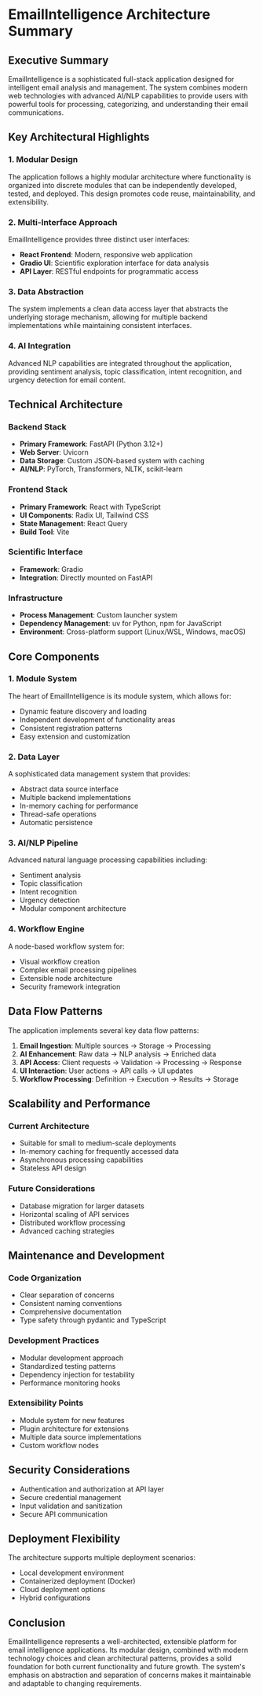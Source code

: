 # EmailIntelligence Architecture Summary

## Executive Summary

EmailIntelligence is a sophisticated full-stack application designed for intelligent email analysis and management. The system combines modern web technologies with advanced AI/NLP capabilities to provide users with powerful tools for processing, categorizing, and understanding their email communications.

## Key Architectural Highlights

### 1. Modular Design
The application follows a highly modular architecture where functionality is organized into discrete modules that can be independently developed, tested, and deployed. This design promotes code reuse, maintainability, and extensibility.

### 2. Multi-Interface Approach
EmailIntelligence provides three distinct user interfaces:
- **React Frontend**: Modern, responsive web application
- **Gradio UI**: Scientific exploration interface for data analysis
- **API Layer**: RESTful endpoints for programmatic access

### 3. Data Abstraction
The system implements a clean data access layer that abstracts the underlying storage mechanism, allowing for multiple backend implementations while maintaining consistent interfaces.

### 4. AI Integration
Advanced NLP capabilities are integrated throughout the application, providing sentiment analysis, topic classification, intent recognition, and urgency detection for email content.

## Technical Architecture

### Backend Stack
- **Primary Framework**: FastAPI (Python 3.12+)
- **Web Server**: Uvicorn
- **Data Storage**: Custom JSON-based system with caching
- **AI/NLP**: PyTorch, Transformers, NLTK, scikit-learn

### Frontend Stack
- **Primary Framework**: React with TypeScript
- **UI Components**: Radix UI, Tailwind CSS
- **State Management**: React Query
- **Build Tool**: Vite

### Scientific Interface
- **Framework**: Gradio
- **Integration**: Directly mounted on FastAPI

### Infrastructure
- **Process Management**: Custom launcher system
- **Dependency Management**: uv for Python, npm for JavaScript
- **Environment**: Cross-platform support (Linux/WSL, Windows, macOS)

## Core Components

### 1. Module System
The heart of EmailIntelligence is its module system, which allows for:
- Dynamic feature discovery and loading
- Independent development of functionality areas
- Consistent registration patterns
- Easy extension and customization

### 2. Data Layer
A sophisticated data management system that provides:
- Abstract data source interface
- Multiple backend implementations
- In-memory caching for performance
- Thread-safe operations
- Automatic persistence

### 3. AI/NLP Pipeline
Advanced natural language processing capabilities including:
- Sentiment analysis
- Topic classification
- Intent recognition
- Urgency detection
- Modular component architecture

### 4. Workflow Engine
A node-based workflow system for:
- Visual workflow creation
- Complex email processing pipelines
- Extensible node architecture
- Security framework integration

## Data Flow Patterns

The application implements several key data flow patterns:
1. **Email Ingestion**: Multiple sources → Storage → Processing
2. **AI Enhancement**: Raw data → NLP analysis → Enriched data
3. **API Access**: Client requests → Validation → Processing → Response
4. **UI Interaction**: User actions → API calls → UI updates
5. **Workflow Processing**: Definition → Execution → Results → Storage

## Scalability and Performance

### Current Architecture
- Suitable for small to medium-scale deployments
- In-memory caching for frequently accessed data
- Asynchronous processing capabilities
- Stateless API design

### Future Considerations
- Database migration for larger datasets
- Horizontal scaling of API services
- Distributed workflow processing
- Advanced caching strategies

## Maintenance and Development

### Code Organization
- Clear separation of concerns
- Consistent naming conventions
- Comprehensive documentation
- Type safety through pydantic and TypeScript

### Development Practices
- Modular development approach
- Standardized testing patterns
- Dependency injection for testability
- Performance monitoring hooks

### Extensibility Points
- Module system for new features
- Plugin architecture for extensions
- Multiple data source implementations
- Custom workflow nodes

## Security Considerations

- Authentication and authorization at API layer
- Secure credential management
- Input validation and sanitization
- Secure API communication

## Deployment Flexibility

The architecture supports multiple deployment scenarios:
- Local development environment
- Containerized deployment (Docker)
- Cloud deployment options
- Hybrid configurations

## Conclusion

EmailIntelligence represents a well-architected, extensible platform for email intelligence applications. Its modular design, combined with modern technology choices and clean architectural patterns, provides a solid foundation for both current functionality and future growth. The system's emphasis on abstraction and separation of concerns makes it maintainable and adaptable to changing requirements.